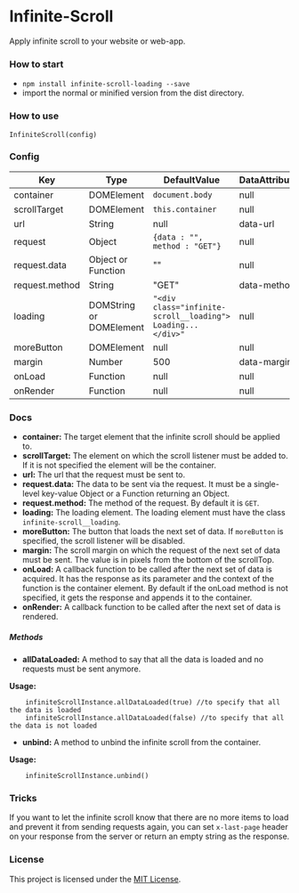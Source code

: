 # Infinite-Scroll

Apply infinite scroll to your website or web-app.

### How to start

* `npm install infinite-scroll-loading --save`
* import the normal or minified version from the dist directory.

### How to use

`InfiniteScroll(config)`

### Config

| Key            | Type                    | DefaultValue                  | DataAttribute | Required |
|----------------|-------------------------|-------------------------------|---------------|----------|
| container      | DOMElement              | `document.body`               | null          | false    |
| scrollTarget   | DOMElement              | `this.container`              | null          | false    |
| url            | String                  | null                          | data-url      | true     |
| request        | Object                  | `{data : "", method : "GET"}` | null          | false    |
| request.data   | Object or Function      | ""                            | null          | false    |
| request.method | String                  | "GET"                         | data-method   | false    |
| loading        | DOMString or DOMElement | `"<div class="infinite-scroll__loading"> Loading... </div>"` | null   | false    |
| moreButton     | DOMElement              | null                          | null          | false    |
| margin         | Number                  | 500                           | data-margin   | false    |
| onLoad         | Function                | null                          | null          | false    |
| onRender         | Function                | null                          | null          | false    |

### Docs

* **container:** The target element that the infinite scroll should be applied to.
* **scrollTarget:** The element on which the scroll listener must be added to. If it is not specified the element will be the container.
* **url:** The url that the request must be sent to.
* **request.data:** The data to be sent via the request. It must be a single-level key-value Object or a Function returning an Object.
* **request.method:** The method of the request. By default it is `GET`.
* **loading:** The loading element. The loading element must have the class `infinite-scroll__loading`.
* **moreButton:** The button that loads the next set of data. If `moreButton` is specified, the scroll listener will be disabled.
* **margin:** The scroll margin on which the request of the next set of data must be sent. The value is in pixels from the bottom of the scrollTop.
* **onLoad:** A callback function to be called after the next set of data is acquired. It has the response as its parameter and the context of the function is the container element. By default if the onLoad method is not specified, it gets the response and appends it to the container.
* **onRender:** A callback function to be called after the next set of data is rendered.

##### Methods

  * **allDataLoaded:** A method to say that all the data is loaded and no requests must be sent anymore.

  **Usage:**

        infiniteScrollInstance.allDataLoaded(true) //to specify that all the data is loaded
        infiniteScrollInstance.allDataLoaded(false) //to specify that all the data is not loaded

  * **unbind:** A method to unbind the infinite scroll from the container.

  **Usage:**

        infiniteScrollInstance.unbind()

### Tricks

If you want to let the infinite scroll know that there are no more items to load and prevent it from sending requests again, you can set `x-last-page` header on your response from the server or return an empty string as the response.

### License
This project is licensed under the [MIT License](https://raw.githubusercontent.com/Amin52J/Infinite-Scroll/master/LICENSE).
